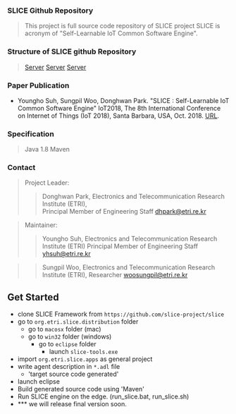 ### SLICE Github Repository ###
> This project is full source code repository of SLICE project
> SLICE is acronym of "Self-Learnable IoT Common Software Engine".

### Structure of SLICE github Repository ###
> [Server](http://14.63.168.75:8080/epcis/)
> [Server](http://14.63.168.75:8080/epcis/)
> [Server](http://14.63.168.75:8080/epcis/)

### Paper Publication ###
- Youngho Suh, Sungpil Woo, Donghwan Park. "SLICE : Self-Learnable IoT Common Software Engine" IoT2018, The 8th International Conference on Internet of Things (IoT 2018), Santa Barbara, USA, Oct. 2018. 
[URL](https://dl.acm.org/citation.cfm?doid=3277593.3277603).

### Specification ###
> Java 1.8
> Maven

### Contact ###

> Project Leader:
>> Donghwan Park,  Electronics and Telecommunication Research Institute (ETRI),  
>> Principal Member of Engineering Staff
>> dhpark@etri.re.kr

> Maintainer:
>> Youngho Suh, Electronics and Telecommunication Research Institute (ETRI)
>> Principal Member of Engineering Staff 
>> yhsuh@etri.re.kr

>> Sungpil Woo, Electronics and Telecommunication Research Institute (ETRI), 
>> Researcher
>> woosungpil@etri.re.kr

<h2><a id="user-content-get-started" class="anchor" href="https://github.com/IoTKETI/oneM2MTester/wiki#get-started" aria-hidden="true" data-mce-href="https://github.com/IoTKETI/oneM2MTester/wiki#get-started"></a>Get Started</h2><ul><li>clone SLICE Framework from <code>https://github.com/slice-project/slice</code><br></li><li>go to <code>org.etri.slice.distribution</code> folder<ul><li>go to <code>macosx</code> folder (mac)&nbsp;</li><li>go to <code>win32</code> folder (windows)<ul><li>go to <code>eclipse</code> folder<br><ul><li>launch <code>slice-tools.exe</code><br data-mce-bogus="1"></li></ul></li></ul></li></ul></li><li>import <code>org.etri.slice.apps</code> as general project<br></li><li>write agent description in <code>*.adl</code> file<br data-mce-bogus="1"><ul><li>'target source code generated'</li></ul></li><li>launch eclipse</li><li>Build generated source code using 'Maven'</li><li>Run SLICE engine on the edge. (run_slice.bat, run_slice.sh)</li>
<li>*** we will release final version soon.</li>
</ul>
